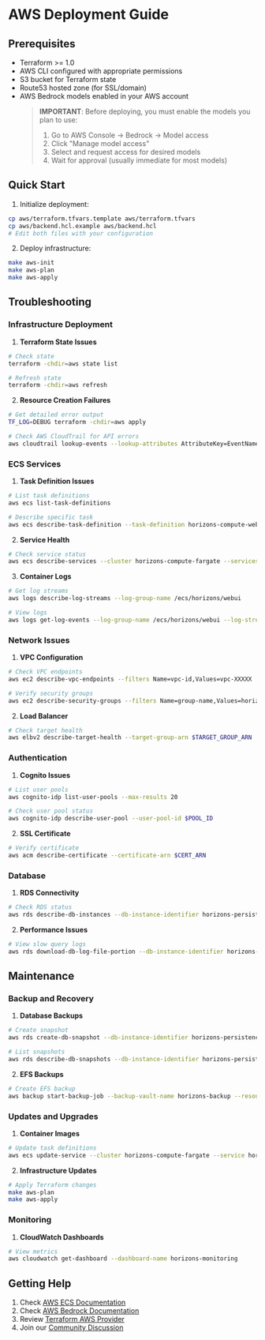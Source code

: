 # AWS Deployment Guide

## Prerequisites

- Terraform >= 1.0
- AWS CLI configured with appropriate permissions
- S3 bucket for Terraform state
- Route53 hosted zone (for SSL/domain)
- AWS Bedrock models enabled in your AWS account
  > **IMPORTANT**: Before deploying, you must enable the models you plan to use:
  > 1. Go to AWS Console -> Bedrock -> Model access
  > 2. Click "Manage model access"
  > 3. Select and request access for desired models
  > 4. Wait for approval (usually immediate for most models)

## Quick Start

1. Initialize deployment:
```bash
cp aws/terraform.tfvars.template aws/terraform.tfvars
cp aws/backend.hcl.example aws/backend.hcl
# Edit both files with your configuration
```

2. Deploy infrastructure:
```bash
make aws-init
make aws-plan
make aws-apply
```

## Troubleshooting

### Infrastructure Deployment

1. **Terraform State Issues**
```bash
# Check state
terraform -chdir=aws state list

# Refresh state
terraform -chdir=aws refresh
```

2. **Resource Creation Failures**
```bash
# Get detailed error output
TF_LOG=DEBUG terraform -chdir=aws apply

# Check AWS CloudTrail for API errors
aws cloudtrail lookup-events --lookup-attributes AttributeKey=EventName,AttributeValue=CreateStack
```

### ECS Services

1. **Task Definition Issues**
```bash
# List task definitions
aws ecs list-task-definitions

# Describe specific task
aws ecs describe-task-definition --task-definition horizons-compute-webui
```

2. **Service Health**
```bash
# Check service status
aws ecs describe-services --cluster horizons-compute-fargate --services horizons-compute-webui | grep -e status -e failures
```

3. **Container Logs**
```bash
# Get log streams
aws logs describe-log-streams --log-group-name /ecs/horizons/webui

# View logs
aws logs get-log-events --log-group-name /ecs/horizons/webui --log-stream-name $STREAM_NAME
```

### Network Issues

1. **VPC Configuration**
```bash
# Check VPC endpoints
aws ec2 describe-vpc-endpoints --filters Name=vpc-id,Values=vpc-XXXXX

# Verify security groups
aws ec2 describe-security-groups --filters Name=group-name,Values=horizons-*
```

2. **Load Balancer**
```bash
# Check target health
aws elbv2 describe-target-health --target-group-arn $TARGET_GROUP_ARN
```

### Authentication

1. **Cognito Issues**
```bash
# List user pools
aws cognito-idp list-user-pools --max-results 20

# Check user pool status
aws cognito-idp describe-user-pool --user-pool-id $POOL_ID
```

2. **SSL Certificate**
```bash
# Verify certificate
aws acm describe-certificate --certificate-arn $CERT_ARN
```

### Database

1. **RDS Connectivity**
```bash
# Check RDS status
aws rds describe-db-instances --db-instance-identifier horizons-persistence-db
```

2. **Performance Issues**
```bash
# View slow query logs
aws rds download-db-log-file-portion --db-instance-identifier horizons-persistence-db --log-file-name error/postgresql.log.YYYY-MM-DD-HH
```

## Maintenance

### Backup and Recovery

1. **Database Backups**
```bash
# Create snapshot
aws rds create-db-snapshot --db-instance-identifier horizons-persistence-db --db-snapshot-identifier your-backup

# List snapshots
aws rds describe-db-snapshots --db-instance-identifier horizons-persistence-db
```

2. **EFS Backups**
```bash
# Create EFS backup
aws backup start-backup-job --backup-vault-name horizons-backup --resource-arn $EFS_ARN
```

### Updates and Upgrades

1. **Container Images**
```bash
# Update task definitions
aws ecs update-service --cluster horizons-compute-fargate --service horizons-compute-webui --force-new-deployment
```

2. **Infrastructure Updates**
```bash
# Apply Terraform changes
make aws-plan
make aws-apply
```

### Monitoring

1. **CloudWatch Dashboards**
```bash
# View metrics
aws cloudwatch get-dashboard --dashboard-name horizons-monitoring
```

## Getting Help

1. Check [AWS ECS Documentation](https://docs.aws.amazon.com/ecs)
2. Check [AWS Bedrock Documentation](https://docs.aws.amazon.com/bedrock)
2. Review [Terraform AWS Provider](https://registry.terraform.io/providers/hashicorp/aws/latest/docs)
3. Join our [Community Discussion](https://github.com/evereven-tech/horizons-omnichat/discussions)
